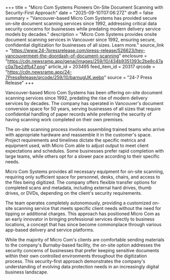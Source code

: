+++
title = "Micro Com Systems Pioneers On-Site Document Scanning with Security-First Approach"
date = "2025-09-10T07:06:27Z"
draft = false
summary = "Vancouver-based Micro Com Systems has provided secure on-site document scanning services since 1992, addressing critical data security concerns for businesses while predating modern delivery service models by decades."
description = "Micro Com Systems provides onsite document scanning services in Vancouver since 1992, ensuring secure, confidential digitization for businesses of all sizes. Learn more."
source_link = "https://www.24-7pressrelease.com/press-release/526623/hey-vancouvermeet-the-doordash-of-document-scanning"
enclosure = "https://cdn.newsramp.app/genai/images/259/10/434b9351393c2be8c47ac0a7be2dfb47.png"
article_id = 203495
feed_item_id = 20317
qrcode = "https://cdn.newsramp.app/24-7PressRelease/qrcode/259/10/barnugUK.webp"
source = "24-7 Press Release"
+++

<p>Vancouver-based Micro Com Systems has been offering on-site document scanning services since 1992, predating the rise of modern delivery services by decades. The company has operated in Vancouver's document conversion space for 50 years, serving businesses of all sizes that require confidential handling of paper records while preferring the security of having scanning work completed on their own premises.</p><p>The on-site scanning process involves assembling trained teams who arrive with appropriate hardware and reassemble it in the customer's space. Project requirements and timelines dictate the specific metrics and equipment used, with Micro Com able to adjust output to meet client expectations and schedules. Some businesses prefer rapid completion with large teams, while others opt for a slower pace according to their specific needs.</p><p>Micro Com Systems provides all necessary equipment for on-site scanning, requiring only sufficient space for personnel, desks, chairs, and access to the files being digitized. The company offers flexible transfer options for completed scans and metadata, including external hard drives, thumb drives, or DVDs, depending on the client's security requirements.</p><p>The team operates completely autonomously, providing a customized on-site scanning service that meets specific client needs without the need for tipping or additional charges. This approach has positioned Micro Com as an early innovator in bringing professional services directly to business locations, a concept that has since become commonplace through various app-based delivery and service platforms.</p><p>While the majority of Micro Com's clients are comfortable sending materials to the company's Burnaby-based facility, the on-site option addresses the security concerns of businesses that prefer keeping sensitive documents within their own controlled environments throughout the digitization process. This security-first approach demonstrates the company's understanding of evolving data protection needs in an increasingly digital business landscape.</p>